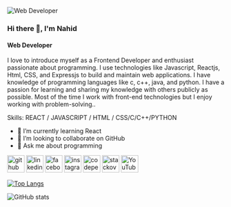 ![Web Developer](https://scontent.fdac138-1.fna.fbcdn.net/v/t39.30808-6/324930680_855879878998852_2157894138320213079_n.jpg?stp=dst-jpg_p960x960&_nc_cat=105&ccb=1-7&_nc_sid=730e14&_nc_eui2=AeHNo1byiF56lHD3MuzBu-Odff3uVUrxZg19_e5VSvFmDcPyXz3mYkPhJEo_adNqKX9zKJwo7xoImjsO0EN09NVS&_nc_ohc=0fP3jnjpXG0AX9W1iLw&tn=pJs39C4lDAa0iALH&_nc_ht=scontent.fdac138-1.fna&oh=00_AfCuFUAmiq0M7nCuK9kOlYsmqQpiUqHgaaGf20lVan3BdA&oe=63C8DDD8)

### Hi there 👋, I'm Nahid
#### Web Developer

I love to introduce myself as a Frontend Developer and enthusiast passionate about programming. I use technologies like Javascript, Reactjs, Html, CSS, and Expressjs to build and maintain web applications. I have knowledge of programming languages like c, c++, java, and python. I have a passion for learning and sharing my knowledge with others publicly as possible. Most of the time I work with front-end technologies but I enjoy working with problem-solving..

Skills:   REACT / JAVASCRIPT / HTML / CSS/C/C++/PYTHON

- 🌱 I’m currently learning React 
- 👯 I’m looking to collaborate on GitHub 
- 💬 Ask me about programming 


[<img src='https://cdn.jsdelivr.net/npm/simple-icons@3.0.1/icons/github.svg' alt='github' height='40'>](https://github.com/Nahid345)  [<img src='https://cdn.jsdelivr.net/npm/simple-icons@3.0.1/icons/linkedin.svg' alt='linkedin' height='40'>](https://www.linkedin.com/in/https://www.linkedin.com/in/md-nahid-parvej-925a511b8//)  [<img src='https://cdn.jsdelivr.net/npm/simple-icons@3.0.1/icons/facebook.svg' alt='facebook' height='40'>](https://www.facebook.com/https://www.facebook.com/nahid.parvej.731)  [<img src='https://cdn.jsdelivr.net/npm/simple-icons@3.0.1/icons/instagram.svg' alt='instagram' height='40'>](https://www.instagram.com/https://www.instagram.com/nahidparves69//)  [<img src='https://cdn.jsdelivr.net/npm/simple-icons@3.0.1/icons/codepen.svg' alt='codepen' height='40'>](https://codepen.io/https://codepen.io/your-work)  [<img src='https://cdn.jsdelivr.net/npm/simple-icons@3.0.1/icons/stackoverflow.svg' alt='stackoverflow' height='40'>](https://stackoverflow.com/users/https://stackoverflow.com/?newreg=5f4a5b5b35224407b8ff18a2f9c1488d)  [<img src='https://cdn.jsdelivr.net/npm/simple-icons@3.0.1/icons/youtube.svg' alt='YouTube' height='40'>](https://www.youtube.com/channel/https://www.youtube.com/channel/UCMpUUonTpUeY4aSatYtEzFw)  

[![Top Langs](https://github-readme-stats-sigma-five.vercel.app/api/top-langs/?username=Nahid345)](https://github.com/anuraghazra/github-readme-stats)

![GitHub stats](https://github-readme-stats-sigma-five.vercel.app/api?username=Nahid345&show_icons=true)  



 


